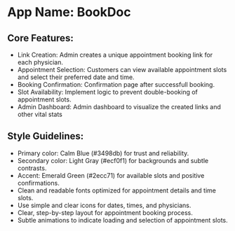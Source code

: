# **App Name**: BookDoc

## Core Features:

- Link Creation: Admin creates a unique appointment booking link for each physician.
- Appointment Selection: Customers can view available appointment slots and select their preferred date and time.
- Booking Confirmation: Confirmation page after successfull booking.
- Slot Availability: Implement logic to prevent double-booking of appointment slots.
- Admin Dashboard: Admin dashboard to visualize the created links and other vital stats

## Style Guidelines:

- Primary color: Calm Blue (#3498db) for trust and reliability.
- Secondary color: Light Gray (#ecf0f1) for backgrounds and subtle contrasts.
- Accent: Emerald Green (#2ecc71) for available slots and positive confirmations.
- Clean and readable fonts optimized for appointment details and time slots.
- Use simple and clear icons for dates, times, and physicians.
- Clear, step-by-step layout for appointment booking process.
- Subtle animations to indicate loading and selection of appointment slots.